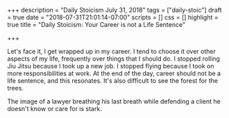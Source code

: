 +++
description = "Daily Stoicism July 31, 2018"
tags = ["daily-stoic"]
draft = true
date = "2018-07-31T21:01:14-07:00"
scripts = []
css = []
highlight = true
title = "Daily Stoicism: Your Career is not a Life Sentence"

+++

Let's face it, I get wrapped up in my career. I tend to choose it over other aspects of my life, frequently over things that I should do. I stopped rolling Jiu Jitsu because I took up a new job. I stopped flying because I took on more responsibilities at work. At the end of the day, career should not be a life sentence, and this resonates. It's also difficult to see the forest for the trees.

The image of a lawyer breathing his last breath while defending a client he doesn't know or care for is stark.
